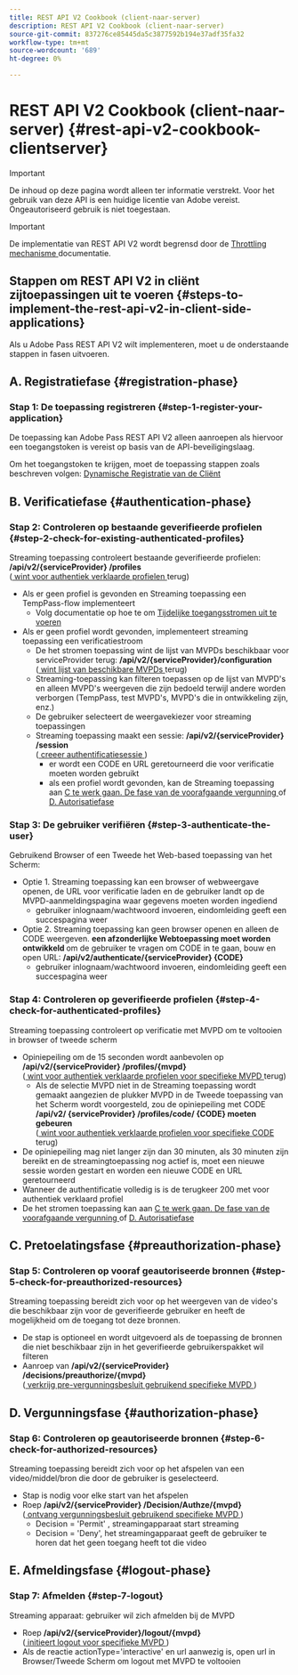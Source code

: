 ```yaml
---
title: REST API V2 Cookbook (client-naar-server)
description: REST API V2 Cookbook (client-naar-server)
source-git-commit: 837276ce85445da5c3877592b194e37adf35fa32
workflow-type: tm+mt
source-wordcount: '689'
ht-degree: 0%

---
```



# REST API V2 Cookbook (client-naar-server) {#rest-api-v2-cookbook-clientserver}

>[!IMPORTANT]
>
> De inhoud op deze pagina wordt alleen ter informatie verstrekt. Voor het gebruik van deze API is een huidige licentie van Adobe vereist. Ongeautoriseerd gebruik is niet toegestaan.

>[!IMPORTANT]
>
> De implementatie van REST API V2 wordt begrensd door de [ Throttling mechanisme ](/help/authentication/throttling-mechanism.md) documentatie.

## Stappen om REST API V2 in cliënt zijtoepassingen uit te voeren {#steps-to-implement-the-rest-api-v2-in-client-side-applications}

Als u Adobe Pass REST API V2 wilt implementeren, moet u de onderstaande stappen in fasen uitvoeren.

## A. Registratiefase {#registration-phase}

### Stap 1: De toepassing registreren {#step-1-register-your-application}

De toepassing kan Adobe Pass REST API V2 alleen aanroepen als hiervoor een toegangstoken is vereist op basis van de API-beveiligingslaag.

Om het toegangstoken te krijgen, moet de toepassing stappen zoals beschreven volgen: [ Dynamische Registratie van de Cliënt ](./dynamic-client-registration.md)

## B. Verificatiefase {#authentication-phase}

### Stap 2: Controleren op bestaande geverifieerde profielen {#step-2-check-for-existing-authenticated-profiles}

Streaming toepassing controleert bestaande geverifieerde profielen: <b> /api/v2/{serviceProvider} /profiles </b><br>
([ wint voor authentiek verklaarde profielen ](./apis/profiles-apis/rest-api-v2-retrieve-authenticated-profiles.md) terug)

* Als er geen profiel is gevonden en Streaming toepassing een TempPass-flow implementeert
   * Volg documentatie op hoe te om [ Tijdelijke toegangsstromen uit te voeren ](../flows/temporary-access-flows/rest-api-v2-access-temporary-flows.md)
* Als er geen profiel wordt gevonden, implementeert streaming toepassing een verificatiestroom
   * De het stromen toepassing wint de lijst van MVPDs beschikbaar voor serviceProvider terug: <b>/api/v2/{serviceProvider}/configuration </b><br>
([ wint lijst van beschikbare MVPDs ](./apis/configuration-apis/rest-api-v2-configuration-apis-retrieve-configuration-for-specific-service-provider.md) terug)
   * Streaming-toepassing kan filteren toepassen op de lijst van MVPD&#39;s en alleen MVPD&#39;s weergeven die zijn bedoeld terwijl andere worden verborgen (TempPass, test MVPD&#39;s, MVPD&#39;s die in ontwikkeling zijn, enz.)
   * De gebruiker selecteert de weergavekiezer voor streaming toepassingen
   * Streaming toepassing maakt een sessie: <b> /api/v2/{serviceProvider} /session</b><br>
([ creeer authentificatiesessie ](./apis/sessions-apis/rest-api-v2-sessions-apis-create-authentication-session.md)) <br>
      * er wordt een CODE en URL geretourneerd die voor verificatie moeten worden gebruikt
      * als een profiel wordt gevonden, kan de Streaming toepassing aan <a href="#preauthorization-phase"> C te werk gaan. De fase van de voorafgaande vergunning </a> of <a href="#authorization-phase"> D. Autorisatiefase </a>

### Stap 3: De gebruiker verifiëren {#step-3-authenticate-the-user}

Gebruikend Browser of een Tweede het Web-based toepassing van het Scherm:

* Optie 1. Streaming toepassing kan een browser of webweergave openen, de URL voor verificatie laden en de gebruiker landt op de MVPD-aanmeldingspagina waar gegevens moeten worden ingediend
   * gebruiker inlognaam/wachtwoord invoeren, eindomleiding geeft een succespagina weer
* Optie 2. Streaming toepassing kan geen browser openen en alleen de CODE weergeven. <b> een afzonderlijke Webtoepassing moet worden ontwikkeld </b> om de gebruiker te vragen om CODE in te gaan, bouw en open URL: <b>/api/v2/authenticate/{serviceProvider} {CODE} </b>
   * gebruiker inlognaam/wachtwoord invoeren, eindomleiding geeft een succespagina weer

### Stap 4: Controleren op geverifieerde profielen {#step-4-check-for-authenticated-profiles}

Streaming toepassing controleert op verificatie met MVPD om te voltooien in browser of tweede scherm

* Opiniepeiling om de 15 seconden wordt aanbevolen op <b> /api/v2/{serviceProvider} /profiles/{mvpd} </b><br>
([ wint voor authentiek verklaarde profielen voor specifieke MVPD ](.apis/profiles-apis/rest-api-v2-profiles-apis-retrieve-profile-for-specific-mvpd.md) terug)
   * Als de selectie MVPD niet in de Streaming toepassing wordt gemaakt aangezien de plukker MVPD in de Tweede toepassing van het Scherm wordt voorgesteld, zou de opiniepeiling met CODE <b>/api/v2/ {serviceProvider} /profiles/code/ {CODE} moeten gebeuren </b><br>
([ wint voor authentiek verklaarde profielen voor specifieke CODE ](./apis/profiles-apis/rest-api-v2-profiles-apis-retrieve-profile-for-specific-code.md) terug)
* De opiniepeiling mag niet langer zijn dan 30 minuten, als 30 minuten zijn bereikt en de streamingtoepassing nog actief is, moet een nieuwe sessie worden gestart en worden een nieuwe CODE en URL geretourneerd
* Wanneer de authentificatie volledig is is de terugkeer 200 met voor authentiek verklaard profiel
* De het stromen toepassing kan aan <a href="#preauthorization-phase"> C te werk gaan. De fase van de voorafgaande vergunning </a> of <a href="#authorization-phase"> D. Autorisatiefase </a>

## C. Pretoelatingsfase {#preauthorization-phase}

### Stap 5: Controleren op vooraf geautoriseerde bronnen {#step-5-check-for-preauthorized-resources}

Streaming toepassing bereidt zich voor op het weergeven van de video&#39;s die beschikbaar zijn voor de geverifieerde gebruiker en heeft de mogelijkheid om de
toegang tot deze bronnen.

* De stap is optioneel en wordt uitgevoerd als de toepassing de bronnen die niet beschikbaar zijn in het geverifieerde gebruikerspakket wil filteren
* Aanroep van <b> /api/v2/{serviceProvider} /decisions/preauthorize/{mvpd} </b><br>
([ verkrijg pre-vergunningsbesluit gebruikend specifieke MVPD ](.apis/decisions-apis/rest-api-v2-decisions-apis-retrieve-preauthorization-decisions-using-specific-mvpd.md))

## D. Vergunningsfase {#authorization-phase}

### Stap 6: Controleren op geautoriseerde bronnen {#step-6-check-for-authorized-resources}

Streaming toepassing bereidt zich voor op het afspelen van een video/middel/bron die door de gebruiker is geselecteerd.

* Stap is nodig voor elke start van het afspelen
* Roep <b> /api/v2/{serviceProvider} /Decision/Authze/{mvpd} </b><br>
([ ontvang vergunningsbesluit gebruikend specifieke MVPD ](.apis/decisions-apis/rest-api-v2-decisions-apis-retrieve-authorization-decisions-using-specific-mvpd.md))
   * Decision = &#39;Permit&#39; , streamingapparaat start streaming
   * Decision = &#39;Deny&#39;, het streamingapparaat geeft de gebruiker te horen dat het geen toegang heeft tot die video

## E. Afmeldingsfase {#logout-phase}

### Stap 7: Afmelden {#step-7-logout}

Streaming apparaat: gebruiker wil zich afmelden bij de MVPD

* Roep <b> /api/v2/{serviceProvider}/logout/{mvpd} </b><br>
([ initieert logout voor specifieke MVPD ](.apis/logout-apis/rest-api-v2-logout-apis-initiate-logout-for-specific-mvpd.md))
* Als de reactie actionType=&#39;interactive&#39; en url aanwezig is, open url in Browser/Tweede Scherm om logout met MVPD te voltooien
